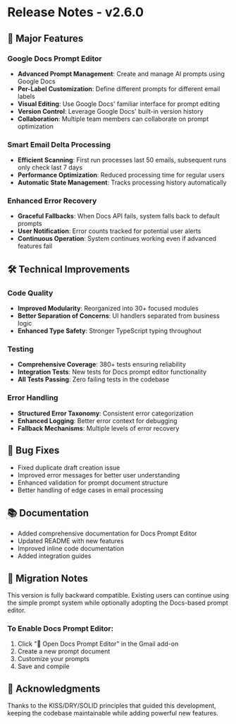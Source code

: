 # Release Notes - v2.6.0

## 🎉 Major Features

### Google Docs Prompt Editor
- **Advanced Prompt Management**: Create and manage AI prompts using Google Docs
- **Per-Label Customization**: Define different prompts for different email labels
- **Visual Editing**: Use Google Docs' familiar interface for prompt editing
- **Version Control**: Leverage Google Docs' built-in version history
- **Collaboration**: Multiple team members can collaborate on prompt optimization

### Smart Email Delta Processing
- **Efficient Scanning**: First run processes last 50 emails, subsequent runs only check last 7 days
- **Performance Optimization**: Reduced processing time for regular users
- **Automatic State Management**: Tracks processing history automatically

### Enhanced Error Recovery
- **Graceful Fallbacks**: When Docs API fails, system falls back to default prompts
- **User Notification**: Error counts tracked for potential user alerts
- **Continuous Operation**: System continues working even if advanced features fail

## 🛠️ Technical Improvements

### Code Quality
- **Improved Modularity**: Reorganized into 30+ focused modules
- **Better Separation of Concerns**: UI handlers separated from business logic
- **Enhanced Type Safety**: Stronger TypeScript typing throughout

### Testing
- **Comprehensive Coverage**: 380+ tests ensuring reliability
- **Integration Tests**: New tests for Docs prompt editor functionality
- **All Tests Passing**: Zero failing tests in the codebase

### Error Handling
- **Structured Error Taxonomy**: Consistent error categorization
- **Enhanced Logging**: Better error context for debugging
- **Fallback Mechanisms**: Multiple levels of error recovery

## 🐛 Bug Fixes

- Fixed duplicate draft creation issue
- Improved error messages for better user understanding
- Enhanced validation for prompt document structure
- Better handling of edge cases in email processing

## 📚 Documentation

- Added comprehensive documentation for Docs Prompt Editor
- Updated README with new features
- Improved inline code documentation
- Added integration guides

## 🔄 Migration Notes

This version is fully backward compatible. Existing users can continue using the simple prompt system while optionally adopting the Docs-based prompt editor.

### To Enable Docs Prompt Editor:
1. Click "📝 Open Docs Prompt Editor" in the Gmail add-on
2. Create a new prompt document
3. Customize your prompts
4. Save and compile

## 🙏 Acknowledgments

Thanks to the KISS/DRY/SOLID principles that guided this development, keeping the codebase maintainable while adding powerful new features.